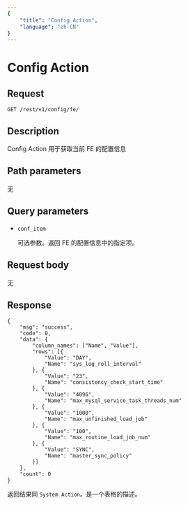 ```yaml
---
{
    "title": "Config Action",
    "language": "zh-CN"
}
---
```


<!-- 
Licensed to the Apache Software Foundation (ASF) under one
or more contributor license agreements.  See the NOTICE file
distributed with this work for additional information
regarding copyright ownership.  The ASF licenses this file
to you under the Apache License, Version 2.0 (the
"License"); you may not use this file except in compliance
with the License.  You may obtain a copy of the License at

  http://www.apache.org/licenses/LICENSE-2.0

Unless required by applicable law or agreed to in writing,
software distributed under the License is distributed on an
"AS IS" BASIS, WITHOUT WARRANTIES OR CONDITIONS OF ANY
KIND, either express or implied.  See the License for the
specific language governing permissions and limitations
under the License.
-->

# Config Action

## Request

```
GET /rest/v1/config/fe/
```

## Description

Config Action 用于获取当前 FE 的配置信息
    
## Path parameters

无

## Query parameters

* `conf_item`

    可选参数。返回 FE 的配置信息中的指定项。

## Request body

无

## Response

```
{
	"msg": "success",
	"code": 0,
	"data": {
		"column_names": ["Name", "Value"],
		"rows": [{
			"Value": "DAY",
			"Name": "sys_log_roll_interval"
		}, {
			"Value": "23",
			"Name": "consistency_check_start_time"
		}, {
			"Value": "4096",
			"Name": "max_mysql_service_task_threads_num"
		}, {
			"Value": "1000",
			"Name": "max_unfinished_load_job"
		}, {
			"Value": "100",
			"Name": "max_routine_load_job_num"
		}, {
			"Value": "SYNC",
			"Name": "master_sync_policy"
		}]
	},
	"count": 0
}
```
    
返回结果同 `System Action`。是一个表格的描述。
